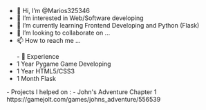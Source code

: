 - 👋 Hi, I’m @Marios325346
- 👀 I’m interested in Web/Software developing
- 🌱 I’m currently learning Frontend Developing and Python (Flask)
- 💞️ I’m looking to collaborate on ...
- 📫 How to reach me ...

<ul>
  <ul: float:left; >- 🧠 Experience
  <li>1 Year Pygame Game Developing</li>
  <li>1 Year HTML5/CSS3</li>
  <li>1 Month Flask</li>
  </ul>
</ui>
<!---
Marios325346/Marios325346 is a ✨ special ✨ repository because its `README.md` (this file) appears on your GitHub profile.
You can click the Preview link to take a look at your changes.
--->
-  Projects I helped on :
-  John's Adventure Chapter 1 https://gamejolt.com/games/johns_adventure/556539
